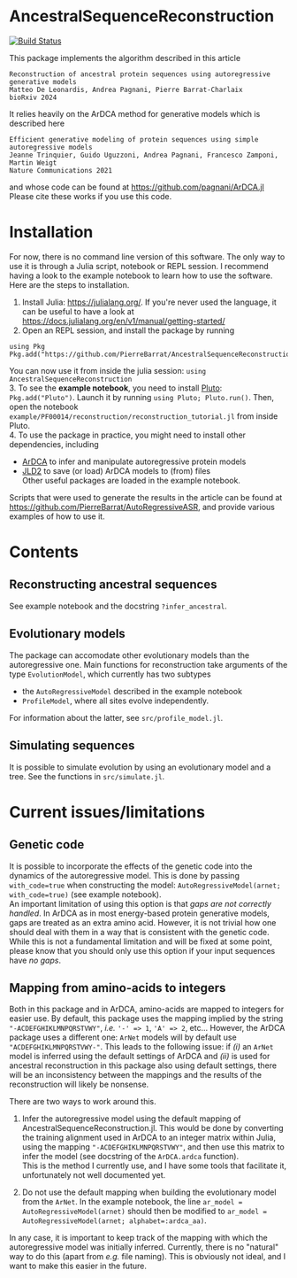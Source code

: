 # AncestralSequenceReconstruction

[![Build Status](https://github.com/PierreBarrat/AncestralSequenceReconstruction.jl/actions/workflows/CI.yml/badge.svg?branch=master)](https://github.com/PierreBarrat/AncestralSequenceReconstruction.jl/actions/workflows/CI.yml?query=branch%3Amaster)

This package implements the algorithm described in this article
```
Reconstruction of ancestral protein sequences using autoregressive generative models
Matteo De Leonardis, Andrea Pagnani, Pierre Barrat-Charlaix
bioRxiv 2024
```

It relies heavily on the ArDCA method for generative models which is described here 
```
Efficient generative modeling of protein sequences using simple autoregressive models
Jeanne Trinquier, Guido Uguzzoni, Andrea Pagnani, Francesco Zamponi, Martin Weigt
Nature Communications 2021
```
and whose code can be found at https://github.com/pagnani/ArDCA.jl
Please cite these works if you use this code. 

# Installation

For now, there is no command line version of this software. 
The only way to use it is through a Julia script, notebook or REPL session. 
I recommend having a look to the example notebook to learn how to use the software. 
Here are the steps to installation. 

1. Install Julia: https://julialang.org/. If you're never used the language, it can be useful to have a look at https://docs.julialang.org/en/v1/manual/getting-started/  
2. Open an REPL session, and install the package by running
  ```
  using Pkg
  Pkg.add("https://github.com/PierreBarrat/AncestralSequenceReconstruction.jl")
  ```
  You can now use it from inside the julia session: `using AncestralSequenceReconstruction`  
3. To see the **example notebook**, you need to install [Pluto](https://github.com/fonsp/Pluto.jl): `Pkg.add("Pluto")`. 
  Launch it by running `using Pluto; Pluto.run()`. 
  Then, open the notebook `example/PF00014/reconstruction/reconstruction_tutorial.jl` from inside Pluto.   
4. To use the package in practice, you might need to install other dependencies, including  
  - [ArDCA](https://github.com/pagnani/ArDCA.jl) to infer and manipulate autoregressive protein models  
  - [JLD2](https://github.com/JuliaIO/JLD2.jl) to save (or load) ArDCA models to (from) files  
  Other useful packages are loaded in the example notebook. 

Scripts that were used to generate the results in the article can be found at https://github.com/PierreBarrat/AutoRegressiveASR, and provide various examples of how to use it. 

# Contents

## Reconstructing ancestral sequences

See example notebook and the docstring `?infer_ancestral`. 

## Evolutionary models

The package can accomodate other evolutionary models than the autoregressive one. 
Main functions for reconstruction take arguments of the type `EvolutionModel`, which currently has two subtypes  

- the `AutoRegressiveModel` described in the example notebook  
- `ProfileModel`, where all sites evolve independently.   

For information about the latter, see `src/profile_model.jl`. 

## Simulating sequences

It is possible to simulate evolution by using an evolutionary model and a tree. 
See the functions in `src/simulate.jl`. 

# Current issues/limitations

## Genetic code

It is possible to incorporate the effects of the genetic code into the dynamics of the autoregressive model. 
This is done by passing `with_code=true` when constructing the model: `AutoRegressiveModel(arnet; with_code=true)` (see example notebook).  
An important limitation of using this option is that *gaps are not correctly handled*. In ArDCA as in most energy-based protein generative models, gaps are treated as an extra amino acid. 
However, it is not trivial how one should deal with them in a way that is consistent with the genetic code. 
While this is not a fundamental limitation and will be fixed at some point, please know that you should only use this option if your input sequences have *no gaps*. 

## Mapping from amino-acids to integers

Both in this package and in ArDCA, amino-acids are mapped to integers for easier use. 
By default, this package uses the mapping implied by the string `"-ACDEFGHIKLMNPQRSTVWY"`, *i.e.* `'-' => 1`, `'A' => 2`, etc...
However, the ArDCA package uses a different one: `ArNet` models will by default use `"ACDEFGHIKLMNPQRSTVWY-"`. 
This leads to the following issue: if *(i)* an `ArNet` model is inferred using the default settings of ArDCA and *(ii)* is used for ancestral reconstruction in this package also using default settings, there will be an inconsistency between the mappings and the results of the reconstruction will likely be nonsense. 

There are two ways to work around this.   

1. Infer the autoregressive model using the default mapping of AncestralSequenceReconstruction.jl. This would be done by converting the training alignment used in ArDCA to an integer matrix within Julia, using the mapping `"-ACDEFGHIKLMNPQRSTVWY"`, and then use this matrix to infer the model (see docstring of the `ArDCA.ardca` function).  
  This is the method I currently use, and I have some tools that facilitate it, unfortunately not well documented yet.   

2. Do not use the default mapping when building the evolutionary model from the `ArNet`. In the example notebook, the line `ar_model = AutoRegressiveModel(arnet)` should then be modified to `ar_model = AutoRegressiveModel(arnet; alphabet=:ardca_aa)`. 

In any case, it is important to keep track of the mapping with which the autoregressive model was initially inferred. 
Currently, there is no "natural" way to do this (apart from *e.g.* file naming). 
This is obviously not ideal, and I want to make this easier in the future. 



  